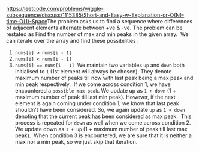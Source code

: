https://leetcode.com/problems/wiggle-subsequence/discuss/1115385/Short-and-Easy-w-Explanation-or-O(N)-time-O(1)-Space
​
The problem asks us to find a sequence where differences of adjacent elements alternate between +ve & -ve. The problem can be restated as Find the number of max and min peaks in the given array.
​
We can iterate over the array and find these possibilities :
​
1. `nums[i] > nums[i - 1]`
2. `nums[i] < nums[i - 1]`
3. `nums[i] == nums[i - 1]`
​
We maintain two variables `up` and `down` both initialised to `1` (1st element will always be chosen). They denote maximum number of peaks till now with last peak being a max peak and min peak respectively.
​
If we come across condition 1, we have encountered a `possible max peak`. We update up as `1 + down` (1 + maximum number of peak till last min peak). However, if the next element is again coming under condition 1, we know that last peak shouldn't have been considered. So, we again update `up` as `1 + down` denoting that the current peak has been considered as max peak.
​
This process is repeated for `down` as well when we come across condition 2. We update down as `1 + up` (1 + maximum number of peak till last max peak).
​
When condition 3 is encountered, we are sure that it is neither a max nor a min peak, so we just skip that iteration.
​
​